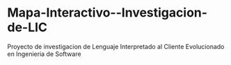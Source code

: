 # Mapa-Interactivo--Investigacion-de-LIC
Proyecto de investigacion de Lenguaje Interpretado al Cliente
Evolucionado en Ingenieria de Software
